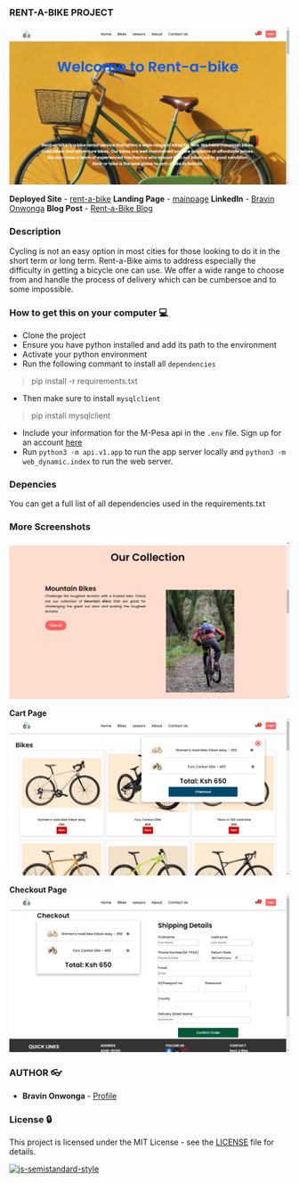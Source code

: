 ### **RENT-A-BIKE** PROJECT

![alt text](mainpage.png)

**Deployed Site** - [rent-a-bike](http://bravinonwonga.tech/bikes)
**Landing Page** - [mainpage](http://bravinonwonga.tech/home)
**LinkedIn** - [Bravin Onwonga](https://www.linkedin.com/in/bravin-onwonga-913296239/)
**Blog Post** - [Rent-a-Bike Blog](https://medium.com/@onbravin/rent-a-bike-want-to-cycle-9201ff16e09e)

### Description
Cycling is not an easy option in most cities for those looking to do it in the short term or long term. Rent-a-Bike aims to address especially the difficulty in getting a bicycle one can use. We offer a wide range to choose from and handle the process of delivery which can be cumbersoe and to some impossible.

### How to get this on your computer :computer:
- Clone the project
- Ensure you have python installed and add its path to the environment
- Activate your python environment
- Run the following commant to install all ```dependencies```
> pip install -r requirements.txt
- Then make sure to install ```mysqlclient```
> pip install mysqlclient
- Include your information for the M-Pesa api in the ```.env``` file. Sign up for an account [here](https://developer.safaricom.co.ke/)
- Run ```python3 -m api.v1.app``` to run the app server locally and ```python3 -m web_dynamic.index``` to run the web server.

### Depencies
You can get a full list of all dependencies used in the requirements.txt

### More Screenshots
![alt text](screenshot1.png)

**Cart Page**
![alt text](screenshot2.png)

**Checkout Page**
![alt text](screenshot3.png)

### AUTHOR :eyeglasses:
- **Bravin Onwonga** - [Profile](https://github.com/bravin-onwonga)

### License :lock:
This project is licensed under the MIT License - see the [LICENSE](./LICENSE) file for details.

[![js-semistandard-style](https://img.shields.io/badge/code%20style-semistandard-brightgreen.svg)](https://github.com/standard/semistandard)

